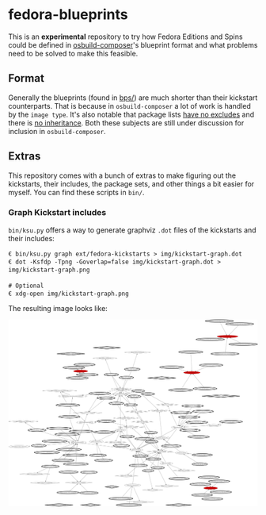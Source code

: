 # fedora-blueprints

This is an **experimental** repository to try how Fedora Editions and Spins could be defined in [osbuild-composer](https://github.com/osbuild/osbuild-composer)'s blueprint format and what problems need to be solved to make this feasible.

## Format

Generally the blueprints (found in [bps/](bps/)) are much shorter than their kickstart counterparts. That is because in `osbuild-composer` a lot of work is handled by the `image type`. It's also notable that package lists [have no excludes](https://github.com/osbuild/osbuild-composer/issues/3535) and there is [no inheritance](https://github.com/osbuild/osbuild-composer/issues/3537). Both these subjects are still under discussion for inclusion in `osbuild-composer`.

## Extras

This repository comes with a bunch of extras to make figuring out the kickstarts, their includes, the package sets, and other things a bit easier for myself. You can find these scripts in `bin/`.

### Graph Kickstart includes

`bin/ksu.py` offers a way to generate graphviz `.dot` files of the kickstarts and their includes:

```
€ bin/ksu.py graph ext/fedora-kickstarts > img/kickstart-graph.dot 
€ dot -Ksfdp -Tpng -Goverlap=false img/kickstart-graph.dot > img/kickstart-graph.png

# Optional
€ xdg-open img/kickstart-graph.png
```

The resulting image looks like:

![Graph of Kickstart includes](img/kickstart-graph.png)
